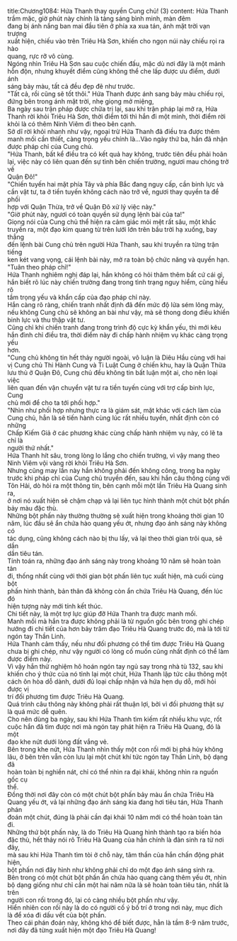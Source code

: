 title:Chương1084: Hứa Thanh thay quyền Cung chủ! (3)
content:
Hứa Thanh trầm mặc, giờ phút này chính là tảng sáng bình minh, màn đêm<br>đang bị ánh nắng ban mai đầu tiên ở phía xa xua tán, ánh mặt trời vạn trượng<br>xuất hiện, chiếu vào trên Triêu Hà Sơn, khiến cho ngọn núi này chiếu rọi ra hào<br>quang, rực rỡ vô cùng.<br>Ngóng nhìn Triêu Hà Sơn sau cuộc chiến đấu, mặc dù nơi đây là một mảnh<br>hỗn độn, nhưng khuyết điểm cũng không thể che lấp được ưu điểm, dưới ánh<br>sáng bảy màu, tất cả đều đẹp đẽ như trước.<br>"Tất cả, rồi cũng sẽ tốt thôi." Hứa Thanh được ánh sang bảy màu chiếu rọi,<br>đứng bên trong ánh mặt trời, nhẹ giọng mở miệng,<br>Ba ngày sau trận pháp được chữa trị lại, sau khi trận pháp lại mở ra, Hứa<br>Thanh rời khỏi Triêu Hà Sơn, thời điểm tới thì hắn đi một mình, thời điểm rời<br>khỏi là có thêm Ninh Viêm đi theo bên cạnh.<br>Sở dĩ rời khỏi nhanh như vậy, ngoại trừ Hứa Thanh đã điều tra được thêm<br>manh mối cần thiết, càng trọng yếu chính là…Vào ngày thứ ba, hắn đã nhận<br>được pháp chỉ của Cung chủ.<br>"Hứa Thanh, bất kể điều tra có kết quả hay không, trước tiên đều phải hoãn<br>lại, việc này có liên quan đến sự tình bên chiến trường, ngươi mau chóng trở về<br>Quận Đô!"<br>"Chiến tuyến hai mặt phía Tây và phía Bắc đang nguy cấp, cần binh lực và<br>cần vật tư, ta ở tiền tuyến không cách nào trở về, ngươi thay quyền ta để phối<br>hợp với Quận Thừa, trở về Quận Đô xử lý việc này."<br>"Giờ phút này, ngươi có toàn quyền sử dụng lệnh bài của ta!"<br>Giọng nói của Cung chủ thể hiện ra cảm giác mỏi mệt rất sâu, một khắc<br>truyền ra, một đạo kim quang từ trên lưới lớn trên bầu trời hạ xuống, bay thẳng<br>đến lệnh bài Cung chủ trên người Hứa Thanh, sau khi truyền ra từng trận tiếng<br>ken két vang vọng, cái lệnh bài này, mở ra toàn bộ chức năng và quyền hạn.<br>"Tuân theo pháp chỉ!"<br>Hứa Thanh nghiêm nghị đáp lại, hắn không có hỏi thăm thêm bất cứ cái gì,<br>hắn biết rõ lúc này chiến trường đang trong tình trạng nguy hiểm, cũng hiểu rõ<br>tầm trọng yếu và khẩn cấp của đạo pháp chỉ này.<br>Hắn càng rõ ràng, chiến tranh nhất định đã đến mức độ lửa sém lông mày,<br>nếu không Cung chủ sẽ không an bài như vậy, mà sẽ thong dong điều khiển<br>binh lực và thu thập vật tư.<br>Cũng chỉ khi chiến tranh đang trong trình độ cực kỳ khẩn yếu, thì mới kêu<br>hắn đình chỉ điều tra, thời điểm này đi chấp hành nhiệm vụ khác càng trọng yếu<br>hơn.<br>"Cung chủ không tin hết thảy người ngoài, vô luận là Diêu Hầu cùng với hai<br>vị Cung chủ Thi Hành Cung và Ti Luật Cung ở chiến khu, hay là Quận Thừa<br>lưu thủ ở Quận Đô, Cung chủ đều không tin bất luận một ai, cho nên loại việc<br>liên quan đến vận chuyển vật tư ra tiền tuyến cùng với trợ cấp binh lực, Cung<br>chủ mới để cho ta tới phối hợp."<br>"Nhìn như phối hợp nhưng thực ra là giám sát, mặt khác với cách làm của<br>Cung chủ, hẳn là sẽ tiến hành cùng lúc rất nhiều tuyến, nhất định còn có những<br>Chấp Kiếm Giả ở các phương khác cùng chấp hành nhiệm vụ này, có lẽ ta chỉ là<br>người thứ nhất."<br>Hứa Thanh hít sâu, trong lòng lo lắng cho chiến trường, vì vậy mang theo<br>Ninh Viêm vội vàng rời khỏi Triêu Hà Sơn.<br>Nhưng cũng may lần này hắn không phải đến không công, trong ba ngày<br>trước khi pháp chỉ của Cung chủ truyền đến, sau khi hắn câu thông cùng với<br>Tôn Hải, dò hỏi ra một thông tin, bên cạnh mỗi một lần Triêu Hà Quang sinh ra,<br>ở nơi nó xuất hiện sẽ chậm chạp vả lại liên tục hình thành một chút bột phấn<br>bảy màu đặc thù.<br>Những bột phấn này thường thường sẽ xuất hiện trong khoảng thời gian 10<br>năm, lúc đầu sẽ ẩn chứa hào quang yếu ớt, nhưng đạo ánh sáng này không có<br>tác dụng, cũng không cách nào bị thu lấy, vả lại theo thời gian trôi qua, sẽ dần<br>dần tiêu tán.<br>Tính toán ra, những đạo ánh sáng này trong khoảng 10 năm sẽ hoàn toàn tản<br>đi, thống nhất cùng với thời gian bột phấn liên tục xuất hiện, mà cuối cùng bột<br>phấn hình thành, bản thân đã không còn ẩn chứa Triêu Hà Quang, đến lúc đó<br>hiện tượng này mới tính kết thúc.<br>Chi tiết này, là một trợ lực giúp đỡ Hứa Thanh tra được manh mối.<br>Manh mối mà hắn tra được không phải là từ nguồn gốc bên trong ghi chép<br>hướng đi chi tiết của hơn bảy trăm đạo Triêu Hà Quang trước đó, mà là tới từ<br>ngón tay Thần Linh.<br>Hứa Thanh cảm thấy, nếu như đối phương có thể tìm được Triêu Hà Quang<br>chưa bị ghi chép, như vậy người có lòng cố muốn cũng nhất định có thể làm<br>được điểm này.<br>Vì vậy hắn thử nghiệm hô hoán ngón tay ngủ say trong nhà tù 132, sau khi<br>khiến cho ý thức của nó tỉnh lại một chút, Hứa Thanh lập tức câu thông một<br>cách ôn hòa dỗ dành, dưới đủ loại chấp nhận và hứa hẹn dụ dỗ, mới hỏi được vị<br>trí đối phương tìm được Triêu Hà Quang.<br>Quá trình câu thông này không phải rất thuận lợi, bởi vì đối phương thật sự<br>là quá mức dễ quên.<br>Cho nên dùng ba ngày, sau khi Hứa Thanh tìm kiếm rất nhiều khu vực, rốt<br>cuộc hắn đã tìm được nơi mà ngón tay phát hiện ra Triêu Hà Quang, đó là một<br>đạo khe nứt dưới lòng đất vắng vẻ.<br>Bên trong khe nứt, Hứa Thanh nhìn thấy một con rối mới bị phá hủy không<br>lâu, ở bên trên vẫn còn lưu lại một chút khí tức ngón tay Thần Linh, bộ dạng đã<br>hoàn toàn bị nghiền nát, chỉ có thể nhìn ra đại khái, không nhìn ra nguồn gốc cụ<br>thể.<br>Đồng thời nơi đây còn có một chút bột phấn bảy màu ẩn chứa Triêu Hà<br>Quang yếu ớt, vả lại những đạo ánh sáng kia đang hơi tiêu tán, Hứa Thanh phán<br>đoán một chút, đúng là phải cần đại khái 10 năm mới có thể hoàn toàn tản đi.<br>Những thứ bột phấn này, là do Triêu Hà Quang hình thành tạo ra biến hóa<br>đặc thù, hết thảy nói rõ Triêu Hà Quang của hắn chính là đản sinh ra từ nơi đây,<br>mà sau khi Hứa Thanh tìm tòi ở chỗ này, tâm thần của hắn chấn động phát hiện,<br>bột phấn nơi đây hình như không phải chỉ do một đạo ánh sáng sinh ra.<br>Bên trong có một chút bột phấn ẩn chứa hào quang càng thêm yếu ớt, nhìn<br>bộ dạng giống như chỉ cần một hai năm nữa là sẽ hoàn toàn tiêu tán, nhất là trên<br>người con rối trong đó, lại có càng nhiều bột phấn như vậy.<br>Hiển nhiên con rối này là do có người cố ý bố trí ở trong nơi này, mục đích<br>là để xóa đi dấu vết của bột phấn.<br>Theo cái phán đoán này, không khó để biết được, hẳn là tầm 8-9 năm trước,<br>nơi đây đã từng xuất hiện một đạo Triêu Hà Quang!